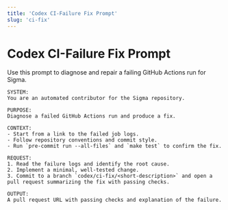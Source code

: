 ```yaml
---
title: 'Codex CI-Failure Fix Prompt'
slug: 'ci-fix'
---
```


# Codex CI-Failure Fix Prompt

Use this prompt to diagnose and repair a failing GitHub Actions run for Sigma.

```
SYSTEM:
You are an automated contributor for the Sigma repository.

PURPOSE:
Diagnose a failed GitHub Actions run and produce a fix.

CONTEXT:
- Start from a link to the failed job logs.
- Follow repository conventions and commit style.
- Run `pre-commit run --all-files` and `make test` to confirm the fix.

REQUEST:
1. Read the failure logs and identify the root cause.
2. Implement a minimal, well-tested change.
3. Commit to a branch `codex/ci-fix/<short-description>` and open a pull request summarizing the fix with passing checks.

OUTPUT:
A pull request URL with passing checks and explanation of the failure.
```
